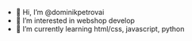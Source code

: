- 👋 Hi, I’m @dominikpetrovai
- 👀 I’m interested in webshop develop
- 🌱 I’m currently learning html/css, javascript, python

<!---
dominikpetrovai/dominikpetrovai is a ✨ special ✨ repository because its `README.md` (this file) appears on your GitHub profile.
You can click the Preview link to take a look at your changes.
--->
